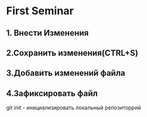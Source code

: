 # First Seminar
## 1. Внести Изменения
## 2.Сохранить изменения(CTRL+S)
## 3.Добавить изменений файла
## 4.Зафиксировать файл
git init - инициализировать локальный репозиторрий
